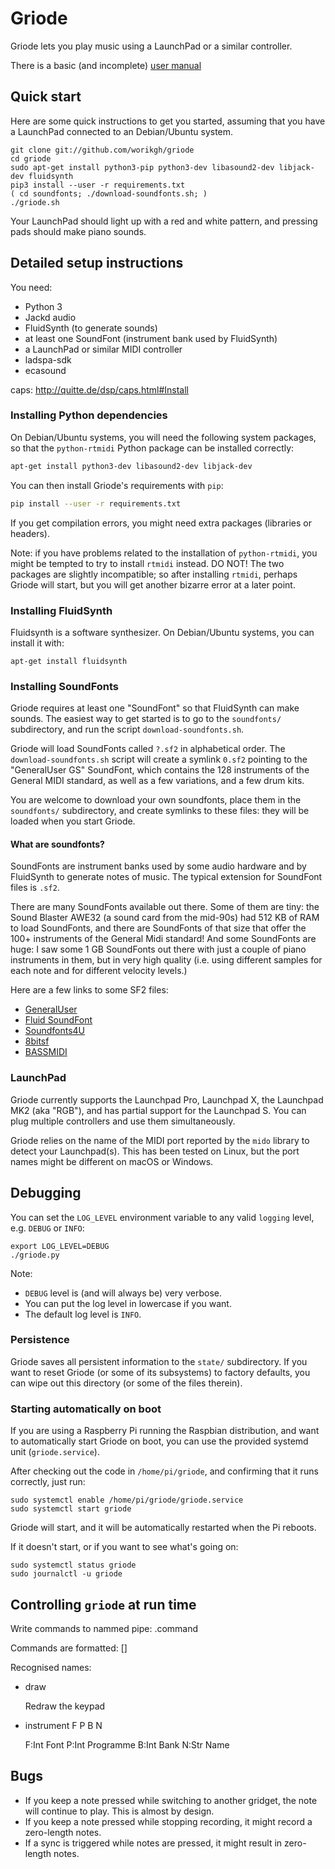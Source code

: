 # Griode

Griode lets you play music using a LaunchPad or a similar controller.


There is a basic (and incomplete) [user manual](MANUAL.md)


## Quick start

Here are some quick instructions to get you started, assuming that you
have a LaunchPad connected to an Debian/Ubuntu system.

```
git clone git://github.com/worikgh/griode
cd griode
sudo apt-get install python3-pip python3-dev libasound2-dev libjack-dev fluidsynth
pip3 install --user -r requirements.txt
( cd soundfonts; ./download-soundfonts.sh; )
./griode.sh
```

Your LaunchPad should light up with a red and white pattern, and pressing
pads should make piano sounds.


## Detailed setup instructions

You need:

- Python 3
- Jackd audio
- FluidSynth (to generate sounds)
- at least one SoundFont (instrument bank used by FluidSynth)
- a LaunchPad or similar MIDI controller
- ladspa-sdk
- ecasound

caps: http://quitte.de/dsp/caps.html#Install

### Installing Python dependencies

On Debian/Ubuntu systems, you will need the following system packages,
so that the `python-rtmidi` Python package can be installed correctly:

```bash
apt-get install python3-dev libasound2-dev libjack-dev
```

You can then install Griode's requirements with `pip`:

```bash
pip install --user -r requirements.txt
```

If you get compilation errors, you might need extra packages
(libraries or headers).

Note: if you have problems related to the installation of `python-rtmidi`,
you might be tempted to try to install `rtmidi` instead. DO NOT! The two
packages are slightly incompatible; so after installing `rtmidi`, perhaps
Griode will start, but you will get another bizarre error at a later point.


### Installing FluidSynth

Fluidsynth is a software synthesizer. On Debian/Ubuntu systems, you
can install it with:

```
apt-get install fluidsynth
```

### Installing SoundFonts

Griode requires at least one "SoundFont" so that FluidSynth can make
sounds. The easiest way to get started is to go to the `soundfonts/`
subdirectory, and run the script `download-soundfonts.sh`.

Griode will load SoundFonts called `?.sf2` in alphabetical order.
The `download-soundfonts.sh` script will create a symlink `0.sf2`
pointing to the "GeneralUser GS" SoundFont, which contains the
128 instruments of the General MIDI standard, as well as a few
variations, and a few drum kits.

You are welcome to download your own soundfonts, place them in
the `soundfonts/` subdirectory, and create symlinks to these files:
they will be loaded when you start Griode.


#### What are soundfonts?

SoundFonts are instrument banks used by some audio hardware and by FluidSynth
to generate notes of music. The typical extension for SoundFont files is `.sf2`.

There are many SoundFonts available out there.
Some of them are tiny: the Sound Blaster AWE32 (a sound card from the mid-90s)
had 512 KB of RAM to load SoundFonts, and there are SoundFonts of that size
that offer the 100+ instruments of the General Midi standard! And some
SoundFonts are huge: I saw some 1 GB SoundFonts out there with just a couple
of piano instruments in them, but in very high quality (i.e. using different
samples for each note and for different velocity levels.)

Here are a few links to some SF2 files:
- [GeneralUser](http://www.schristiancollins.com/generaluser.php)
- [Fluid SoundFont](https://packages.debian.org/source/sid/fluid-soundfont)
- [Soundfonts4U](https://sites.google.com/site/soundfonts4u/)
- [8bitsf](https://musical-artifacts.com/artifacts/23/8bitsf.SF2)
- [BASSMIDI](https://kode54.net/bassmididrv/BASSMIDI_Driver_Installation_and_Configuration.htm)

### LaunchPad

Griode currently supports the Launchpad Pro, Launchpad X, the
Launchpad MK2 (aka "RGB"), and has partial support for the Launchpad
S. You can plug multiple controllers and use them simultaneously.

Griode relies on the name of the MIDI port reported by the `mido` library
to detect your Launchpad(s). This has been tested on Linux, but the port
names might be different on macOS or Windows.


## Debugging

You can set the `LOG_LEVEL` environment variable to any valid `logging`
level, e.g. `DEBUG` or `INFO`:

```
export LOG_LEVEL=DEBUG
./griode.py
```

Note:
- `DEBUG` level is (and will always be) very verbose.
- You can put the log level in lowercase if you want.
- The default log level is `INFO`.


### Persistence

Griode saves all persistent information to the `state/` subdirectory.
If you want to reset Griode (or some of its subsystems) to factory defaults,
you can wipe out this directory (or some of the files therein).


### Starting automatically on boot

If you are using a Raspberry Pi running the Raspbian distribution,
and want to automatically start Griode on boot, you can use the provided
systemd unit (`griode.service`).

After checking out the code in `/home/pi/griode`, and confirming that
it runs correctly, just run:

```
sudo systemctl enable /home/pi/griode/griode.service
sudo systemctl start griode
```

Griode will start, and it will be automatically restarted when the
Pi reboots.

If it doesn't start, or if you want to see what's going on:

```
sudo systemctl status griode
sudo journalctl -u griode
```

## Controlling `griode` at run time

Write commands to nammed pipe: .command

Commands are formatted:
<Name> [<args>]

Recognised names:

* draw

  Redraw the keypad

* instrument F P B N

  F:Int Font
  P:Int Programme
  B:Int Bank
  N:Str Name


## Bugs

- If you keep a note pressed while switching to another gridget,
  the note will continue to play. This is almost by design.
- If you keep a note pressed while stopping recording, it might
  record a zero-length notes.
- If a sync is triggered while notes are pressed, it might result
  in zero-length notes.


